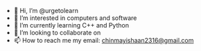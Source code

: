 - 👋 Hi, I’m @urgetolearn
- 👀 I’m interested in computers and software
- 🌱 I’m currently learning C++ and Python
- 💞️ I’m looking to collaborate on 
- 📫 How to reach me my email: chinmayishaan2316@gmail.com

<!---
urgetolearn/urgetolearn is a ✨ special ✨ repository because its `README.md` (this file) appears on your GitHub profile.
You can click the Preview link to take a look at your changes.
--->
